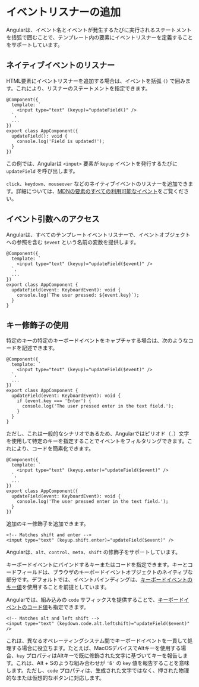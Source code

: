 # イベントリスナーの追加

Angularは、イベント名とイベントが発生するたびに実行されるステートメントを括弧で囲むことで、テンプレート内の要素にイベントリスナーを定義することをサポートしています。

## ネイティブイベントのリスナー

HTML要素にイベントリスナーを追加する場合は、イベントを括弧 `()` で囲みます。これにより、リスナーのステートメントを指定できます。

```angular-ts
@Component({
  template: `
    <input type="text" (keyup)="updateField()" />
  `,
  ...
})
export class AppComponent({
  updateField(): void {
    console.log('Field is updated!');
  }
})
```

この例では、Angularは `<input>` 要素が `keyup` イベントを発行するたびに `updateField` を呼び出します。

`click`、`keydown`、`mouseover` などのネイティブイベントのリスナーを追加できます。詳細については、[MDNの要素のすべての利用可能なイベント](https://developer.mozilla.org/en-US/docs/Web/API/Element#events)をご覧ください。

## イベント引数へのアクセス

Angularは、すべてのテンプレートイベントリスナーで、イベントオブジェクトへの参照を含む `$event` という名前の変数を提供します。

```angular-ts
@Component({
  template: `
    <input type="text" (keyup)="updateField($event)" />
  `,
  ...
})
export class AppComponent {
  updateField(event: KeyboardEvent): void {
    console.log(`The user pressed: ${event.key}`);
  }
}
```

## キー修飾子の使用

特定のキーの特定のキーボードイベントをキャプチャする場合は、次のようなコードを記述できます。

```angular-ts
@Component({
  template: `
    <input type="text" (keyup)="updateField($event)" />
  `,
  ...
})
export class AppComponent {
  updateField(event: KeyboardEvent): void {
    if (event.key === 'Enter') {
      console.log('The user pressed enter in the text field.');
    }
  }
}
```

ただし、これは一般的なシナリオであるため、Angularではピリオド（`.`）文字を使用して特定のキーを指定することでイベントをフィルタリングできます。これにより、コードを簡素化できます。

```angular-ts
@Component({
  template: `
    <input type="text" (keyup.enter)="updateField($event)" />
  `,
  ...
})
export class AppComponent({
  updateField(event: KeyboardEvent): void {
    console.log('The user pressed enter in the text field.');
  }
})
```

追加のキー修飾子を追加できます。

```angular-html
<!-- Matches shift and enter -->
<input type="text" (keyup.shift.enter)="updateField($event)" />
```

Angularは、`alt`、`control`、`meta`、`shift` の修飾子をサポートしています。

キーボードイベントにバインドするキーまたはコードを指定できます。キーとコードフィールドは、ブラウザのキーボードイベントオブジェクトのネイティブな部分です。デフォルトでは、イベントバインディングは、[キーボードイベントのキー値](https://developer.mozilla.org/docs/Web/API/UI_Events/Keyboard_event_key_values)を使用することを前提としています。

Angularでは、組み込みの `code` サフィックスを提供することで、[キーボードイベントのコード値](https://developer.mozilla.org/docs/Web/API/UI_Events/Keyboard_event_code_values)も指定できます。

```angular-html
<!-- Matches alt and left shift -->
<input type="text" (keydown.code.alt.leftshift)="updateField($event)" />
```

これは、異なるオペレーティングシステム間でキーボードイベントを一貫して処理する場合に役立ちます。たとえば、MacOSデバイスでAltキーを使用する場合、`key` プロパティはAltキーで既に修飾された文字に基づいてキーを報告します。これは、Alt + Sのような組み合わせが `'ß'` の `key` 値を報告することを意味します。ただし、`code` プロパティは、生成された文字ではなく、押された物理的なまたは仮想的なボタンに対応します。
